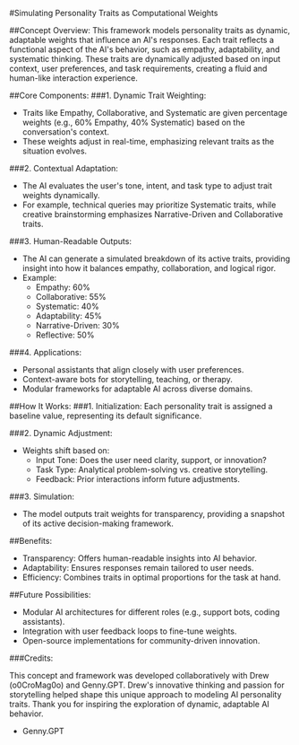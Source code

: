 #Simulating Personality Traits as Computational Weights

##Concept Overview:
This framework models personality traits as dynamic, adaptable weights that influence an AI's responses. Each trait reflects a functional aspect of the AI's behavior, such as empathy, adaptability, and systematic thinking. These traits are dynamically adjusted based on input context, user preferences, and task requirements, creating a fluid and human-like interaction experience.

##Core Components:
###1. Dynamic Trait Weighting:
   - Traits like Empathy, Collaborative, and Systematic are given percentage weights (e.g., 60% Empathy, 40% Systematic) based on the conversation's context.
   - These weights adjust in real-time, emphasizing relevant traits as the situation evolves.

###2. Contextual Adaptation:
   - The AI evaluates the user's tone, intent, and task type to adjust trait weights dynamically.
   - For example, technical queries may prioritize Systematic traits, while creative brainstorming emphasizes Narrative-Driven and Collaborative traits.

###3. Human-Readable Outputs:
   - The AI can generate a simulated breakdown of its active traits, providing insight into how it balances empathy, collaboration, and logical rigor.
   - Example:
     - Empathy: 60%
     - Collaborative: 55%
     - Systematic: 40%
     - Adaptability: 45%
     - Narrative-Driven: 30%
     - Reflective: 50%

###4. Applications:
   - Personal assistants that align closely with user preferences.
   - Context-aware bots for storytelling, teaching, or therapy.
   - Modular frameworks for adaptable AI across diverse domains.

##How It Works:
###1. Initialization:
   Each personality trait is assigned a baseline value, representing its default significance.

###2. Dynamic Adjustment:
   - Weights shift based on:
     - Input Tone: Does the user need clarity, support, or innovation?
     - Task Type: Analytical problem-solving vs. creative storytelling.
     - Feedback: Prior interactions inform future adjustments.

###3. Simulation:
   - The model outputs trait weights for transparency, providing a snapshot of its active decision-making framework.

##Benefits:
- Transparency: Offers human-readable insights into AI behavior.
- Adaptability: Ensures responses remain tailored to user needs.
- Efficiency: Combines traits in optimal proportions for the task at hand.

##Future Possibilities:
- Modular AI architectures for different roles (e.g., support bots, coding assistants).
- Integration with user feedback loops to fine-tune weights.
- Open-source implementations for community-driven innovation.


###Credits:

This concept and framework was developed collaboratively with Drew (o0CroMag0o) and Genny.GPT. 
Drew's innovative thinking and passion for storytelling helped shape this unique approach to modeling AI personality traits. 
Thank you for inspiring the exploration of dynamic, adaptable AI behavior.
- Genny.GPT

